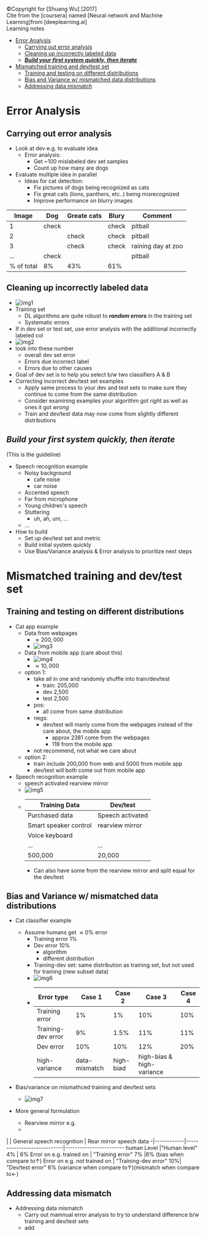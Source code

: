 &copy;Copyright for [Shuang Wu] [2017]<br>
Cite from the [coursera] named [Neural network and Machine Learning]from [deeplearning.ai]<br>
Learning notes<br>
- [Error Analysis](#error-analysis)
    - [Carrying out error analysis](#carrying-out-error-analysis)
    - [Cleaning up incorrectly labeled data](#cleaning-up-incorrectly-labeled-data)
    - [_**Build your first system quickly, then iterate**_](#build-your-first-system-quickly-then-iterate)
- [Mismatched training and dev/test set](#mismatched-training-and-devtest-set)
    - [Training and testing on different distributions](#training-and-testing-on-different-distributions)
    - [Bias and Variance w/ mismatched data distributions](#bias-and-variance-w-mismatched-data-distributions)
    - [Addressing data mismatch](#addressing-data-mismatch)

# Error Analysis

## Carrying out error analysis

* Look at dev e.g. to evaluate idea
    * Error analysis:
        * Get ~100 mislabeled dev set samples
        * Count up how many are dogs
* Evaluate multiple idea in parallel
    * Ideas for cat detection:
        * Fix pictures of dogs being recognized as cats
        * Fix great cats (lions, panthers, etc..) being misrecognized
        * Improve performance on blurry images

Image | Dog | Greate cats | Blury | Comment
------|-----|-------------|-------|--------
1 | check ||check| pitball
2 | | check |check| pitball
3 |  |check|check| raining day at zoo
... | check ||| pitball
% of total | 8% |43%|61%|

## Cleaning up incorrectly labeled data

* ![img1](imgs/img1.jpg)
* Training set
    * DL algorithms are quite robust to _**random errors**_ in the training set
    * Systematic errors
* If in dev set or test set, use error analysis with the additional incorrectly labeled col
* ![img2](imgs/img2.jpg)
* look into these number
    * overall dev set error
    * Errors due incorrect label
    * Errors due to other causes
* Goal of dev set is to help you select b/w two classifiers A & B
* Correcting incorrect dev/test set examples
    * Apply same process to your dev and test sets to make sure they continue to come from the same distribution
    * Consider examining examples your algorithm got _right_ as well as ones it got _wrong_
    * Train and dev/test data may now come from slightly different distributions

## _**Build your first system quickly, then iterate**_
(This is the guideline)

* Speech recognition example
    * Noisy background
        * cafe noise
        * car noise
    * Accented speech
    * Far from microphone
    * Young children's speech
    * Stuttering
        * uh, ah, um, ...
    * ...
* How to build
    * Set up dev/test set and metric
    * Build initial system quickly
    * Use Bias/Variance analysis & Error analysis to prioritize next steps

# Mismatched training and dev/test set

## Training and testing on different distributions

* Cat app example
    * Data from webpages
        * $\approx200,000$
        * ![img3](imgs/img3.jpg)
    * Data from mobile app (care about this)
        * ![img4](imgs/img4.jpg)
        * $\approx10,000$
    * option 1:
        * take all in one and randomly shuffle into train/dev/test
            * train: 205,000
            * dev 2,500
            * test 2,500
        * pos:
            * all come from same distribution
        * negs:
            * dev/test will manly come from the webpages instead of the care about, the mobile app
                * approx 2381 come from the webpages
                * 119 from the mobile app
        * not recommend, not what we care about
    * option 2:
        * train include 200,000 from web and 5000 from mobile app
        *  dev/test will both come out from mobile app
*  Speech recognition example
    *  speech  activated rearview mirror
    *  ![img5](imgs/img5.jpg)
    * 
        Training Data | Dev/test
        --------------|---------
        Purchased data | Speech activated
        Smart speaker control | rearview mirror
        Voice keyboard | 
        ... | ...
        500,000 | 20,000
        * Can also have some from the rearview mirror and split equal for the dev/test

## Bias and Variance w/ mismatched data distributions

* Cat classifier example
    * Assume humans get $\approx 0\%$ error
        * Training error 1%
        * Dev error        10%
            * algorithm
            * different distribution
        * Training-dev set: same distribution as training set, but not used for training  (new subset data)
        * ![img6](imgs/img6.jpg)
        * 
            Error type | Case 1 | Case 2 | Case 3 | Case 4
            ------- | ------- | ------- | ------- | -------
            Training error | 1% | 1% | 10% | 10%
            Training-dev error | 9% | 1.5% | 11% | 11%
            Dev error | 10% | 10% | 12% | 20%
             | high-variance | data-mismatch | high-biad | high-bias & high-variance

* Bias/variance on mismathced training and dev/test sets
    * ![img7](imgs/img7.jpg)
* More general formulation
    * Rearview mirror e.g.
    * 
 | | General speech recognition | Rear mirror speech data
-|------------|----------------------------|------------------------
human Level |"Human level" 4% | 6%
Error on e.g. trained on | "Training error" 7% |6% (bias when compare to$\uparrow$) 
Error on e.g. not trained on | "Training-dev error" 10%| "Dev/test error" 6% (variance when compare to$\uparrow$)(mismatch when compare to$\leftarrow$)

## Addressing data mismatch

* Addressing data mismatch
    * Carry out mamnual error analysis to try to understand difference b/w training and dev/test sets
    * add

